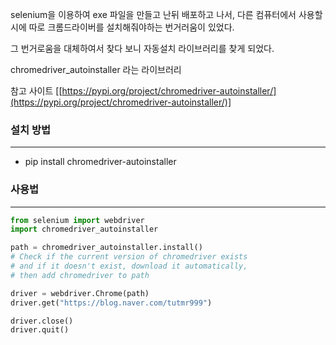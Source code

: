 selenium을 이용하여 exe 파일을 만들고 난뒤 배포하고 나서, 다른 컴퓨터에서 사용할 시에 따로 크롬드라이버를 설치해줘야하는 번거러움이 있었다.

그 번거로움을 대체하여서 찾다 보니 자동설치 라이브러리를 찾게 되었다.

chromedriver_autoinstaller 라는 라이브러리

참고 사이트 [[https://pypi.org/project/chromedriver-autoinstaller/](https://pypi.org/project/chromedriver-autoinstaller/)]

### 설치 방법

---

- pip install chromedriver-autoinstaller

### 사용법

---

```python
from selenium import webdriver
import chromedriver_autoinstaller

path = chromedriver_autoinstaller.install()
# Check if the current version of chromedriver exists
# and if it doesn't exist, download it automatically,
# then add chromedriver to path

driver = webdriver.Chrome(path)
driver.get("https://blog.naver.com/tutmr999")

driver.close()
driver.quit()
```
